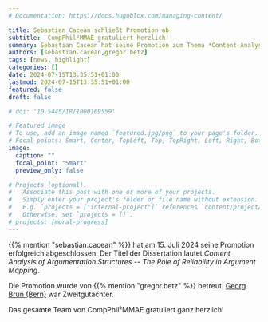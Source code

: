 ```yaml
---
# Documentation: https://docs.hugoblox.com/managing-content/

title: Sebastian Cacean schließt Promotion ab
subtitle:  CompPhil²MMAE gratuliert herzlich!
summary: Sebastian Cacean hat seine Promotion zum Thema *Content Analysis of Argumentation Structures --The Role of Reliability in Argument Mapping* erfolgreich abgeschlossen. Das gesamte Team von CompPhil²MMAE gratuliert ganz herzlich!
authors: [sebastian.cacean,gregor.betz]
tags: [news, highlight]
categories: []
date: 2024-07-15T13:35:51+01:00
lastmod: 2024-07-15T13:35:51+01:00
featured: false
draft: false

# doi: '10.5445/IR/1000169559'

# Featured image
# To use, add an image named `featured.jpg/png` to your page's folder.
# Focal points: Smart, Center, TopLeft, Top, TopRight, Left, Right, BottomLeft, Bottom, BottomRight.
image:
  caption: ""
  focal_point: "Smart"
  preview_only: false

# Projects (optional).
#   Associate this post with one or more of your projects.
#   Simply enter your project's folder or file name without extension.
#   E.g. `projects = ["internal-project"]` references `content/project/deep-learning/index.md`.
#   Otherwise, set `projects = []`.
# projects: [moral-progress]
---
```


{{% mention "sebastian.cacean" %}} hat am 15. Juli 2024 seine Promotion erfolgreich abgeschlossen. Der Titel der Dissertation lautet *Content Analysis of Argumentation Structures -- The Role of Reliability in Argument Mapping*. 

<!--more-->

Die Promotion wurde von {{% mention "gregor.betz" %}} betreut. [Georg Brun (Bern)](https://www.philosophie.unibe.ch/ueber_uns/personen/brun/index_ger.html) war Zweitgutachter. 

Das gesamte Team von CompPhil²MMAE gratuliert ganz herzlich! 

